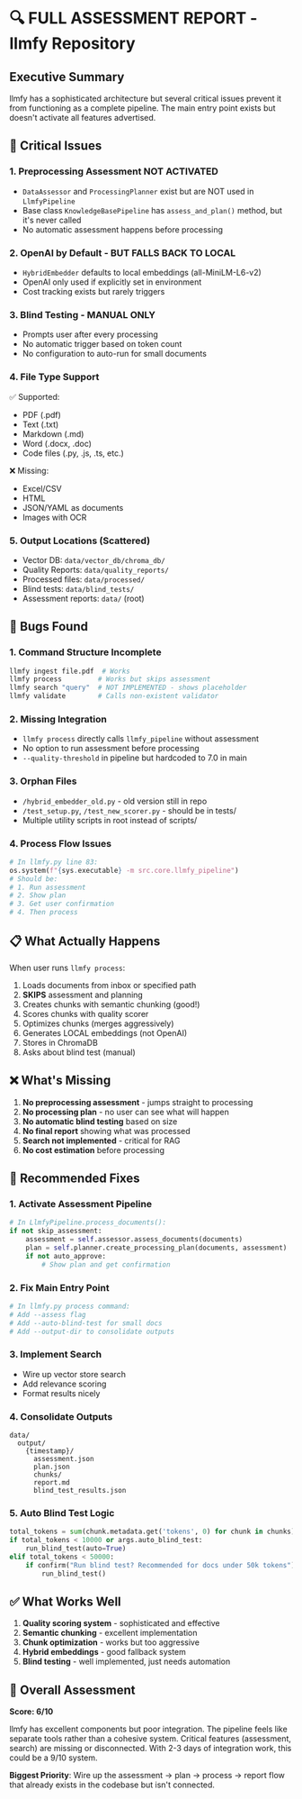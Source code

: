 # 🔍 FULL ASSESSMENT REPORT - llmfy Repository

## Executive Summary

llmfy has a sophisticated architecture but several critical issues prevent it from functioning as a complete pipeline. The main entry point exists but doesn't activate all features advertised.

## 🚨 Critical Issues

### 1. **Preprocessing Assessment NOT ACTIVATED**
- `DataAssessor` and `ProcessingPlanner` exist but are NOT used in `LlmfyPipeline`
- Base class `KnowledgeBasePipeline` has `assess_and_plan()` method, but it's never called
- No automatic assessment happens before processing

### 2. **OpenAI by Default - BUT FALLS BACK TO LOCAL**
- `HybridEmbedder` defaults to local embeddings (all-MiniLM-L6-v2)
- OpenAI only used if explicitly set in environment
- Cost tracking exists but rarely triggers

### 3. **Blind Testing - MANUAL ONLY**
- Prompts user after every processing
- No automatic trigger based on token count
- No configuration to auto-run for small documents

### 4. **File Type Support**
✅ Supported:
- PDF (.pdf) 
- Text (.txt)
- Markdown (.md)
- Word (.docx, .doc)
- Code files (.py, .js, .ts, etc.)

❌ Missing:
- Excel/CSV
- HTML
- JSON/YAML as documents
- Images with OCR

### 5. **Output Locations (Scattered)**
- Vector DB: `data/vector_db/chroma_db/`
- Quality Reports: `data/quality_reports/`
- Processed files: `data/processed/`
- Blind tests: `data/blind_tests/`
- Assessment reports: `data/` (root)

## 🐛 Bugs Found

### 1. **Command Structure Incomplete**
```bash
llmfy ingest file.pdf  # Works
llmfy process         # Works but skips assessment
llmfy search "query"  # NOT IMPLEMENTED - shows placeholder
llmfy validate        # Calls non-existent validator
```

### 2. **Missing Integration**
- `llmfy process` directly calls `llmfy_pipeline` without assessment
- No option to run assessment before processing
- `--quality-threshold` in pipeline but hardcoded to 7.0 in main

### 3. **Orphan Files**
- `/hybrid_embedder_old.py` - old version still in repo
- `/test_setup.py`, `/test_new_scorer.py` - should be in tests/
- Multiple utility scripts in root instead of scripts/

### 4. **Process Flow Issues**
```python
# In llmfy.py line 83:
os.system(f"{sys.executable} -m src.core.llmfy_pipeline")
# Should be:
# 1. Run assessment
# 2. Show plan
# 3. Get user confirmation
# 4. Then process
```

## 📋 What Actually Happens

When user runs `llmfy process`:
1. Loads documents from inbox or specified path
2. **SKIPS** assessment and planning
3. Creates chunks with semantic chunking (good!)
4. Scores chunks with quality scorer
5. Optimizes chunks (merges aggressively)
6. Generates LOCAL embeddings (not OpenAI)
7. Stores in ChromaDB
8. Asks about blind test (manual)

## ❌ What's Missing

1. **No preprocessing assessment** - jumps straight to processing
2. **No processing plan** - no user can see what will happen
3. **No automatic blind testing** based on size
4. **No final report** showing what was processed
5. **Search not implemented** - critical for RAG
6. **No cost estimation** before processing

## 🔧 Recommended Fixes

### 1. **Activate Assessment Pipeline**
```python
# In LlmfyPipeline.process_documents():
if not skip_assessment:
    assessment = self.assessor.assess_documents(documents)
    plan = self.planner.create_processing_plan(documents, assessment)
    if not auto_approve:
        # Show plan and get confirmation
```

### 2. **Fix Main Entry Point**
```python
# In llmfy.py process command:
# Add --assess flag
# Add --auto-blind-test for small docs
# Add --output-dir to consolidate outputs
```

### 3. **Implement Search**
- Wire up vector store search
- Add relevance scoring
- Format results nicely

### 4. **Consolidate Outputs**
```
data/
  output/
    {timestamp}/
      assessment.json
      plan.json
      chunks/
      report.md
      blind_test_results.json
```

### 5. **Auto Blind Test Logic**
```python
total_tokens = sum(chunk.metadata.get('tokens', 0) for chunk in chunks)
if total_tokens < 10000 or args.auto_blind_test:
    run_blind_test(auto=True)
elif total_tokens < 50000:
    if confirm("Run blind test? Recommended for docs under 50k tokens"):
        run_blind_test()
```

## ✅ What Works Well

1. **Quality scoring system** - sophisticated and effective
2. **Semantic chunking** - excellent implementation
3. **Chunk optimization** - works but too aggressive
4. **Hybrid embeddings** - good fallback system
5. **Blind testing** - well implemented, just needs automation

## 🎯 Overall Assessment

**Score: 6/10**

llmfy has excellent components but poor integration. The pipeline feels like separate tools rather than a cohesive system. Critical features (assessment, search) are missing or disconnected. With 2-3 days of integration work, this could be a 9/10 system.

**Biggest Priority**: Wire up the assessment → plan → process → report flow that already exists in the codebase but isn't connected.